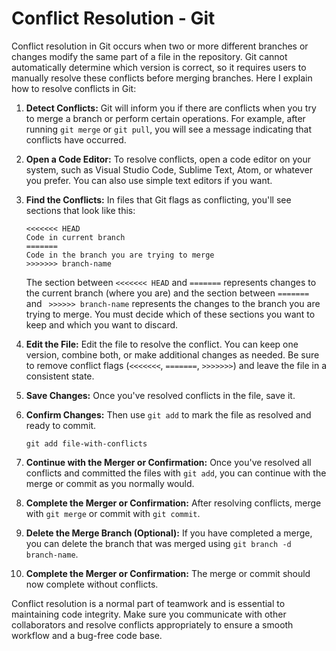 # Conflict Resolution - Git

Conflict resolution in Git occurs when two or more different branches or changes modify the same part of a file in the repository. Git cannot automatically determine which version is correct, so it requires users to manually resolve these conflicts before merging branches. Here I explain how to resolve conflicts in Git:

1. **Detect Conflicts:**
    Git will inform you if there are conflicts when you try to merge a branch or perform certain operations. For example, after running `git merge` or `git pull`, you will see a message indicating that conflicts have occurred.

2. **Open a Code Editor:**
    To resolve conflicts, open a code editor on your system, such as Visual Studio Code, Sublime Text, Atom, or whatever you prefer. You can also use simple text editors if you want.

3. **Find the Conflicts:**
    In files that Git flags as conflicting, you'll see sections that look like this:

    ```shell
    <<<<<<< HEAD
    Code in current branch
    =======
    Code in the branch you are trying to merge
    >>>>>>> branch-name
    ```

    The section between `<<<<<<< HEAD` and `=======` represents changes to the current branch (where you are) and the section between `=======` and ` >>>>>> branch-name` represents the changes to the branch you are trying to merge. You must decide which of these sections you want to keep and which you want to discard.

4. **Edit the File:**
    Edit the file to resolve the conflict. You can keep one version, combine both, or make additional changes as needed. Be sure to remove conflict flags (`<<<<<<<`, `=======`, `>>>>>>>`) and leave the file in a consistent state.

5. **Save Changes:**
    Once you've resolved conflicts in the file, save it.

6. **Confirm Changes:**
    Then use `git add` to mark the file as resolved and ready to commit.

    ```shell
    git add file-with-conflicts
    ```

7. **Continue with the Merger or Confirmation:**
    Once you've resolved all conflicts and committed the files with `git add`, you can continue with the merge or commit as you normally would.

8. **Complete the Merger or Confirmation:**
    After resolving conflicts, merge with `git merge` or commit with `git commit`.

9. **Delete the Merge Branch (Optional):**
    If you have completed a merge, you can delete the branch that was merged using `git branch -d branch-name`.

10. **Complete the Merger or Confirmation:**
     The merge or commit should now complete without conflicts.

Conflict resolution is a normal part of teamwork and is essential to maintaining code integrity. Make sure you communicate with other collaborators and resolve conflicts appropriately to ensure a smooth workflow and a bug-free code base.
